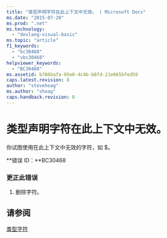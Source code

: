 ```yaml
---
title: "类型声明字符在此上下文中无效。 | Microsoft Docs"
ms.date: "2015-07-20"
ms.prod: ".net"
ms.technology: 
  - "devlang-visual-basic"
ms.topic: "article"
f1_keywords: 
  - "bc30468"
  - "vbc30468"
helpviewer_keywords: 
  - "BC30468"
ms.assetid: b786bafa-95e0-4c4b-b8fd-21e665bfed59
caps.latest.revision: 8
author: "stevehoag"
ms.author: "shoag"
caps.handback.revision: 8
---
```

# 类型声明字符在此上下文中无效。
你试图使用在此上下文中无效的字符，如 $。  
  
 **错误 ID：**BC30468  
  
### 更正此错误  
  
1.  删除字符。  
  
## 请参阅  
 [类型字符](../../visual-basic/programming-guide/language-features/data-types/type-characters.md)